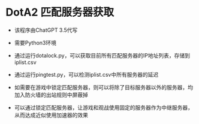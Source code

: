 # DotA2 匹配服务器获取
- 该程序由ChatGPT 3.5代写
- 需要Python3环境
- 通过运行dotalock.py，可以获取目前所有匹配服务器的IP地址列表，存储到iplist.csv
- 通过运行pingtest.py，可以检测iplist.csv中所有服务器的延迟

- 如需要在游戏中锁定匹配服务器，则可以将除了目标服务器以外的服务器，均加入防火墙的出站规则中屏蔽掉
- 可以通过锁定匹配服务器，让游戏和观战使用固定的服务器作为中继服务器，从而达成近似使用加速器的效果

